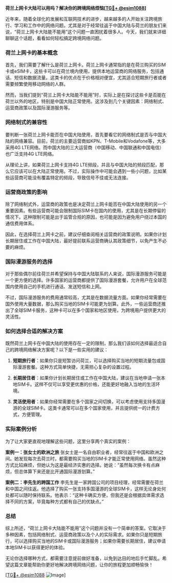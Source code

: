 **荷兰上网卡大陆可以用吗？解决你的跨境网络烦恼[[TG💪+ @esim1088](https://t.me/s/esim1088)]**

近年来，随着全球化的发展和互联网技术的进步，越来越多的人开始关注跨境旅行、学习和工作中的网络问题。尤其是对于经常往返于中国大陆与荷兰的朋友们来说，“荷兰上网卡大陆能不能用”这个问题一直困扰着很多人。今天，我们就来详细聊聊这个话题，看看如何轻松搞定跨境网络问题。

### 荷兰上网卡的基本概念

首先，我们需要了解什么是荷兰上网卡。荷兰上网卡通常指的是在荷兰购买的SIM卡或eSIM卡，这些卡可以在荷兰境内使用，提供本地运营商的网络服务，包括通话、短信和数据流量。这类卡的优点在于价格相对便宜，尤其适合短期旅行者或者需要频繁使用移动网络的人群。

然而，当我们提到“荷兰上网卡大陆能不能用”时，实际上是在探讨这些卡是否能在荷兰以外的地区，特别是中国大陆正常使用。这涉及到几个关键因素：网络制式、运营商政策以及国际漫游服务等。

### 网络制式的兼容性

要判断一张荷兰上网卡能否在中国大陆使用，首先要看它的网络制式是否与中国大陆的网络兼容。目前，荷兰的主要运营商如KPN、T-Mobile和Vodafone等，大多采用4G LTE网络。而中国大陆的三大运营商（中国移动、中国联通和中国电信）也广泛支持4G LTE网络。

从理论上讲，如果荷兰上网卡支持4G LTE频段，并且与中国大陆的频段匹配，那么它应该可以在大陆正常使用。不过，实际操作中可能会遇到一些小问题，比如某些运营商可能没有覆盖特定的频段，导致信号不佳或无法连接。

### 运营商政策的影响

除了网络制式外，运营商的政策也是决定荷兰上网卡能否在中国大陆使用的另一个重要因素。有些运营商可能会限制国际SIM卡在国内的使用，尤其是在长期停留的情况下。这种限制可能是出于监管合规的原因，也可能是因为避免用户绕过本国的通信费用体系。

因此，在选择荷兰上网卡之前，建议仔细查阅相关运营商的政策说明。如果你计划长期居住或工作在中国大陆，最好提前联系运营商确认其政策细节，以免产生不必要的麻烦。

### 国际漫游服务的选择

对于那些偶尔前往荷兰并希望保持与中国大陆联系的人来说，国际漫游服务可能是一个更方便的选择。许多国家的运营商都提供了国际漫游套餐，允许用户在全球范围内使用自己的手机进行通话、发送短信和上网。

不过，国际漫游服务的费用通常较高，尤其是在数据流量方面。如果你经常需要在国外使用大量数据，那么购买当地的SIM卡可能更为划算。此外，一些运营商还推出了全球SIM卡服务，这种卡可以在多个国家和地区使用，为跨境用户提供更大的灵活性。

### 如何选择合适的解决方案

既然荷兰上网卡在中国大陆的使用存在一定的限制，那么我们该如何选择最适合自己的跨境网络解决方案呢？以下是一些实用的建议：

1. **短期旅行者**：如果你只是短暂访问荷兰，可以选择购买当地的短期流量包或国际漫游套餐。这种方式简单快捷，无需担心复杂的设置过程。

2. **长期居住者**：如果你计划长期居住或工作在中国大陆，建议在当地申请一张本地SIM卡。这样不仅可以享受更优惠的价格，还能更好地融入当地的生活环境。

3. **灵活使用者**：如果你经常需要在多个国家之间切换，可以考虑使用支持多国漫游的全球SIM卡。这类卡通常可以在多个国家使用，并且提供统一的计费方式，方便管理。

### 实际案例分析

为了让大家更直观地理解这些问题，这里分享两个真实的案例：

**案例一：张女士的欧洲之旅**
张女士是一名自由职业者，经常往返于中国和欧洲之间。她发现每次去荷兰时，都需要购买当地的SIM卡才能正常使用网络。虽然这种方式比较麻烦，但她认为这是最经济实惠的选择。她说：“虽然每次换卡有点麻烦，但总体算下来还是比开通国际漫游划算。”

**案例二：李先生的跨国工作**
李先生是一家跨国公司的项目经理，经常需要在荷兰和中国之间往返。他选择了购买一张支持多国漫游的全球SIM卡，这样无论身处何处都可以随时保持联系。他表示：“这种卡确实方便，但我还是会根据具体需求选择不同的方案，毕竟每种方式都有自己的优缺点。”

### 总结

综上所述，“荷兰上网卡大陆能不能用”这个问题并没有一个简单的答案。它取决于多种因素，包括网络制式、运营商政策以及个人的实际需求。如果你只是短期旅行，可以选择购买当地的SIM卡或国际漫游服务；如果你需要长期居住，建议申请本地SIM卡以获得更好的体验。

无论你选择哪种方式，都需要注意提前做好准备，以免到达目的地后手忙脚乱。希望这篇文章能帮助你更好地解决跨境网络问题，让你的旅程更加顺畅愉快！

[[TG💪+ @esim1088](https://t.me/s/esim1088) ![Image](https://i.postimg.cc/4NQfJmqS/Snipaste-2025-05-13-00-14-12.png)]